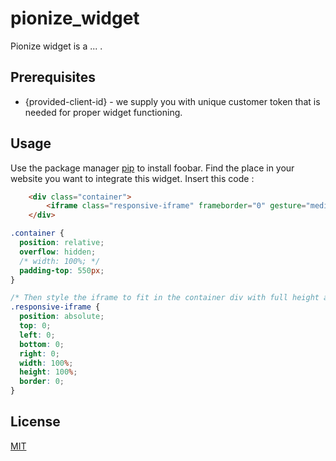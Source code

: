 # pionize_widget

Pionize widget is a ... .


## Prerequisites

- {provided-client-id} - we supply you with unique customer token that is needed for proper widget functioning.

## Usage

Use the package manager [pip](https://pip.pypa.io/en/stable/) to install foobar.
Find the place in your website you want to integrate this widget. 
Insert this code : 

```html
    <div class="container">
        <iframe class="responsive-iframe" frameborder="0" gesture="media" allow="encrypted-media" allowfullscreen src="http://localhost:3000/smarthome-finden/widget/{provided-client-id}"></iframe>
    </div>
```

``` css
.container {
  position: relative;
  overflow: hidden;
  /* width: 100%; */
  padding-top: 550px; 
}

/* Then style the iframe to fit in the container div with full height and width */
.responsive-iframe {
  position: absolute;
  top: 0;
  left: 0;
  bottom: 0;
  right: 0;
  width: 100%;
  height: 100%;
  border: 0;
}
```

## License
[MIT](https://choosealicense.com/licenses/mit/)